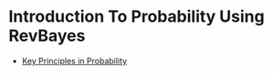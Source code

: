 # Introduction To Probability Using RevBayes

- [Key Principles in Probability](https://github.com/IntroPhylogenomics/IntroToProbability/blob/main/KeyProbabilityPrinciples.md)
